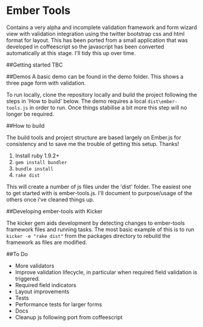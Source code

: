# Ember Tools

Contains a very alpha and incomplete validation framework and form wizard view with validation integration using the twitter bootstrap css and html format for layout. This has been ported from a small application that was developed in coffeescript so the javascript has been converted automatically at this stage. I'll tidy this up over time.

##Getting started
TBC

##Demos
A basic demo can be found in the demo folder. This shows a three page form with validation.

To run locally, clone the repository locally and build the project following the steps in 'How to build' below. The demo requires a local `dist\ember-tools.js` in order to run. Once things stabilise a bit more this step will no longer be required.

##How to build

The build tools and project structure are based largely on Ember.js for consistency and to save me the trouble of getting this setup. Thanks!

1. Install ruby 1.9.2+
2. `gem install bundler`
3. `bundle install`
4. `rake dist`

This will create a number of js files under the 'dist' folder. The easiest one to get started with is ember-tools.js. I'll document to purpose/usage of the others once i've cleaned things up.

##Developing ember-tools with Kicker

The kicker gem aids development by detecting changes to ember-tools framework files and running tasks. The most basic example of this is to run `kicker -e "rake dist"` from the packages directory to rebuild the framework as files are modified.


##To Do

* More validators
* Improve validation lifecycle, in particular when required field validation is triggered.
* Required field indicators
* Layout improvements
* Tests
* Performance tests for larger forms
* Docs
* Cleanup js following port from coffeescript



